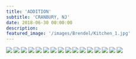 ```yaml
---
title: 'ADDITION'
subtitle: 'CRANBURY, NJ'
date: 2018-06-30 00:00:00
description: 
featured_image: '/images/Brendel/Kitchen_1.jpg'
---
```


<div class="gallery" data-columns="2">
	<img src="/images/Brendel/Bar_counter.jpg">
	<img src="/images/Brendel/Ceiling_close_up.jpg">
	<img src="/images/Brendel/Chalk_doors.jpg">
	<img src="/images/Brendel/Chalk_Pantry_doors.jpg">
	<img src="/images/Brendel/China_Cabinnet.jpg">
	<img src="/images/Brendel/Corner_unit.jpg">
	<img src="/images/Brendel/Family_Room_left.jpg">
	<img src="/images/Brendel/Family_Room.jpg">
	<img src="/images/Brendel/Full_china_cabinet.jpg">
	<img src="/images/Brendel/Kitchen_1.jpg">
	<img src="/images/Brendel/Outside_2.jpg">
	<img src="/images/Brendel/Outside.jpg">
	<img src="/images/Brendel/Sink.jpg">
	<img src="/images/Brendel/Stove.jpg">
	<img src="/images/Brendel/tiles.jpg">
	<img src="/images/Brendel/window_seat.jpg">	
</div>
